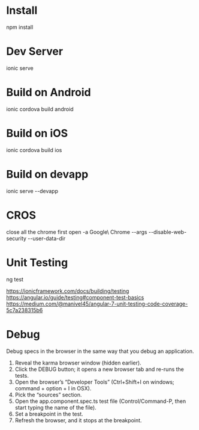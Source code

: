 # Install
npm install

# Dev Server
ionic serve

# Build on Android
ionic cordova build android

# Build on iOS
ionic cordova build ios

# Build on devapp
ionic serve --devapp

# CROS 
close all the chrome first
open -a Google\ Chrome --args --disable-web-security --user-data-dir

# Unit Testing 
ng test

https://ionicframework.com/docs/building/testing
https://angular.io/guide/testing#component-test-basics
https://medium.com/@manivel45/angular-7-unit-testing-code-coverage-5c7a238315b6

# Debug
Debug specs in the browser in the same way that you debug an application.

1. Reveal the karma browser window (hidden earlier).
2. Click the DEBUG button; it opens a new browser tab and re-runs the tests.
3. Open the browser’s “Developer Tools” (Ctrl+Shift+I on windows; command + option + I in OSX).
4. Pick the “sources” section.
5. Open the app.component.spec.ts test file (Control/Command-P, then start typing the name of the file).
6. Set a breakpoint in the test.
7. Refresh the browser, and it stops at the breakpoint.
